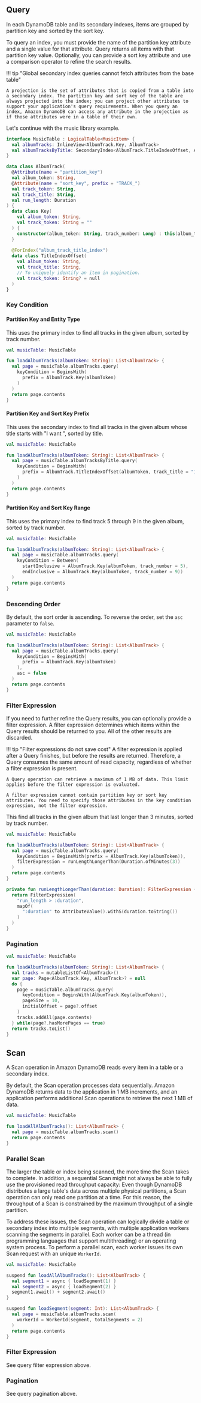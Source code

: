 ## Query

In each DynamoDB table and its secondary indexes, items are grouped by partition key and sorted by the sort key.

To query an index, you must provide the name of the partition key attribute and a single value for that attribute. Query returns all items with that partition key value. Optionally, you can provide a sort key attribute and use a comparison operator to refine the search results.

!!! tip "Global secondary index queries cannot fetch attributes from the base table"
    
    A projection is the set of attributes that is copied from a table into a secondary index. The partition key and sort key of the table are always projected into the index; you can project other attributes to support your application's query requirements. When you query an index, Amazon DynamoDB can access any attribute in the projection as if those attributes were in a table of their own.

Let's continue with the music library example.

```kotlin
interface MusicTable : LogicalTable<MusicItem> {
  val albumTracks: InlineView<AlbumTrack.Key, AlbumTrack>
  val albumTracksByTitle: SecondaryIndex<AlbumTrack.TitleIndexOffset, AlbumTrack>
}

data class AlbumTrack(
  @Attribute(name = "partition_key")
  val album_token: String,
  @Attribute(name = "sort_key", prefix = "TRACK_")
  val track_token: String,
  val track_title: String,
  val run_length: Duration
) {
  data class Key(
    val album_token: String,
    val track_token: String = ""
  ) {
    constructor(album_token: String, track_number: Long) : this(album_token, "%016x".format(track_number))
  }
  
  @ForIndex("album_track_title_index")
  data class TitleIndexOffset(
    val album_token: String,
    val track_title: String,
    // To uniquely identify an item in pagination.
    val track_token: String? = null
  )
}
```

### Key Condition

#### Partition Key and Entity Type

This uses the primary index to find all tracks in the given album, sorted by track number.

```kotlin
val musicTable: MusicTable

fun loadAlbumTracks(albumToken: String): List<AlbumTrack> {
  val page = musicTable.albumTracks.query(
    keyCondition = BeginsWith(
      prefix = AlbumTrack.Key(albumToken)
    )
  )
  return page.contents
}
```

#### Partition Key and Sort Key Prefix

This uses the secondary index to find all tracks in the given album whose title starts with "I want ", sorted by title.
 
```kotlin
val musicTable: MusicTable

fun loadAlbumTracks(albumToken: String): List<AlbumTrack> {
  val page = musicTable.albumTracksByTitle.query(
    keyCondition = BeginsWith(
      prefix = AlbumTrack.TitleIndexOffset(albumToken, track_title = "I want ")
    )
  )
  return page.contents
}
```

#### Partition Key and Sort Key Range

This uses the primary index to find track 5 through 9 in the given album, sorted by track number.

```kotlin
val musicTable: MusicTable

fun loadAlbumTracks(albumToken: String): List<AlbumTrack> {
  val page = musicTable.albumTracks.query(
    keyCondition = Between(
      startInclusive = AlbumTrack.Key(albumToken, track_number = 5), 
      endInclusive = AlbumTrack.Key(albumToken, track_number = 9))
  )
  return page.contents
}
```

### Descending Order

By default, the sort order is ascending. To reverse the order, set the `asc` parameter to `false`.

```kotlin
val musicTable: MusicTable

fun loadAlbumTracks(albumToken: String): List<AlbumTrack> {
  val page = musicTable.albumTracks.query(
    keyCondition = BeginsWith(
      prefix = AlbumTrack.Key(albumToken)
    ),
    asc = false
  )
  return page.contents
}
```

### Filter Expression

If you need to further refine the Query results, you can optionally provide a filter expression. A filter expression determines which items within the Query results should be returned to you. All of the other results are discarded.

!!! tip "Filter expressions do not save cost"
    A filter expression is applied after a Query finishes, but before the results are returned. Therefore, a Query consumes the same amount of read capacity, regardless of whether a filter expression is present.
    
    A Query operation can retrieve a maximum of 1 MB of data. This limit applies before the filter expression is evaluated.
    
    A filter expression cannot contain partition key or sort key attributes. You need to specify those attributes in the key condition expression, not the filter expression.

This find all tracks in the given album that last longer than 3 minutes, sorted by track number.

```kotlin
val musicTable: MusicTable

fun loadAlbumTracks(albumToken: String): List<AlbumTrack> {
  val page = musicTable.albumTracks.query(
    keyCondition = BeginsWith(prefix = AlbumTrack.Key(albumToken)),
    filterExpression = runLengthLongerThan(Duration.ofMinutes(3))
  )
  return page.contents
}

private fun runLengthLongerThan(duration: Duration): FilterExpression {
  return FilterExpression(
    "run_length > :duration",
    mapOf(
      ":duration" to AttributeValue().withS(duration.toString())
    )
  )
}

```

### Pagination

```kotlin
val musicTable: MusicTable

fun loadAlbumTracks(albumToken: String): List<AlbumTrack> {
  val tracks = mutableListOf<AlbumTrack>()
  var page: Page<AlbumTrack.Key, AlbumTrack>? = null
  do {
    page = musicTable.albumTracks.query(
      keyCondition = BeginsWith(AlbumTrack.Key(albumToken)),
      pageSize = 10,
      initialOffset = page?.offset
    )
    tracks.addAll(page.contents)
  } while(page?.hasMorePages == true)
  return tracks.toList()
}
```

## Scan

A Scan operation in Amazon DynamoDB reads every item in a table or a secondary index.

By default, the Scan operation processes data sequentially. Amazon DynamoDB returns data to the
application in 1 MB increments, and an application performs additional Scan operations to
retrieve the next 1 MB of data.

```kotlin
val musicTable: MusicTable

fun loadAllAlbumTracks(): List<AlbumTrack> {
  val page = musicTable.albumTracks.scan()
  return page.contents
}
```

### Parallel Scan

The larger the table or index being scanned, the more time the Scan takes to complete. In
addition, a sequential Scan might not always be able to fully use the provisioned read throughput
capacity: Even though DynamoDB distributes a large table's data across multiple physical
partitions, a Scan operation can only read one partition at a time. For this reason, the
throughput of a Scan is constrained by the maximum throughput of a single partition.

To address these issues, the Scan operation can logically divide a table or secondary index into
multiple segments, with multiple application workers scanning the segments in parallel. Each
worker can be a thread (in programming languages that support multithreading) or an operating
system process. To perform a parallel scan, each worker issues its own Scan request with an
unique `WorkerId`.

```kotlin
val musicTable: MusicTable

suspend fun loadAllAlbumTracks(): List<AlbumTrack> {
  val segment1 = async { loadSegment(1) }
  val segment2 = async { loadSegment(2) }
  segment1.await() + segment2.await()
}

suspend fun loadSegment(segment: Int): List<AlbumTrack> { 
  val page = musicTable.albumTracks.scan(
    workerId = WorkerId(segment, totalSegments = 2)
  )
  return page.contents
}
```
### Filter Expression

See query filter expression above.

### Pagination

See query pagination above.